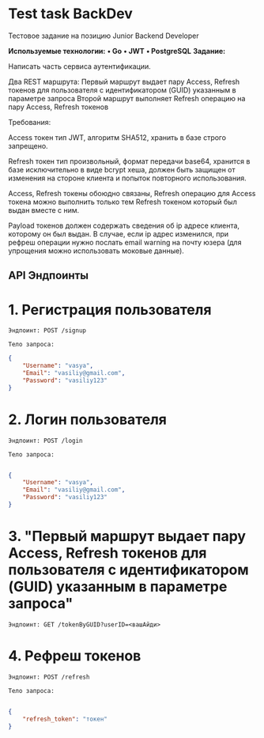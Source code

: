 # Test task BackDev

Тестовое задание на позицию Junior Backend Developer

**Используемые технологии:**
**• Go** 
**• JWT**
**• PostgreSQL**
**Задание:**

Написать часть сервиса аутентификации.

Два REST маршрута:
Первый маршрут выдает пару Access, Refresh токенов для пользователя с идентификатором (GUID) указанным в параметре запроса
Второй маршрут выполняет Refresh операцию на пару Access, Refresh токенов

Требования:

Access токен тип JWT, алгоритм SHA512, хранить в базе строго запрещено.

Refresh токен тип произвольный, формат передачи base64, хранится в базе исключительно в виде bcrypt хеша, должен быть защищен от изменения на стороне клиента и попыток повторного использования.

Access, Refresh токены обоюдно связаны, Refresh операцию для Access токена можно выполнить только тем Refresh токеном который был выдан вместе с ним.

Payload токенов должен содержать сведения об ip адресе клиента, которому он был выдан. В случае, если ip адрес изменился, при рефреш операции нужно послать email warning на почту юзера (для упрощения можно использовать моковые данные).



## API Эндпоинты
# 1. Регистрация пользователя

    Эндпоинт: POST /signup

    Тело запроса:

```json
{
    "Username": "vasya",
    "Email": "vasiliy@gmail.com",
    "Password": "vasiliy123"
}
```

# 2. Логин пользователя

    Эндпоинт: POST /login

    Тело запроса:

```json

{
    "Username": "vasya",
    "Email": "vasiliy@gmail.com",
    "Password": "vasiliy123"
}
```
# 3. "Первый маршрут выдает пару Access, Refresh токенов для пользователя с идентификатором (GUID) указанным в параметре запроса"
    Эндпоинт: GET /tokenByGUID?userID=<вашАйди>

# 4. Рефреш токенов 

    Эндпоинт: POST /refresh

    Тело запроса:

```json

{
    "refresh_token": "токен"
}
```